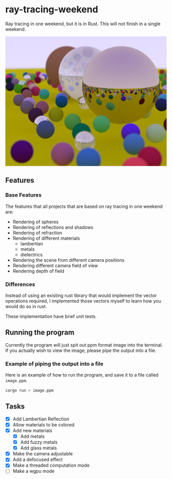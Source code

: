 # ray-tracing-weekend

Ray tracing in one weekend, but it is in Rust. This will not finish in a single weekend.

![Image will many spheres of different materials and sizes scattered on a seemingly flat plane](./image_archive/final_image.jpeg)

## Features

### Base Features

The features that all projects that are based on ray tracing in one weekend are:

- Rendering of spheres
- Rendering of reflections and shadows
- Rendering of refraction
- Rendering of different materials
  - lambertian
  - metals
  - dielectrics
- Rendering the scene from different camera positions
- Rendering different camera field of view
- Rendering depth of field

### Differences

Instead of using an existing rust library that would implement the vector
operations required, I implemented those vectors myself to learn how you
would do so in rust.

These implementation have brief unit tests.

## Running the program

Currently the program will just spit out ppm format image into the terminal. If
you actually wish to view the image, please pipe the output into a file.

### Example of piping the output into a file

Here is an example of how to run the program, and save it to a file called `image.ppm`.

```bash
cargo run > image.ppm
```

## Tasks

- [x] Add Lambertian Reflection
- [x] Allow materials to be colored
- [x] Add new materials
  - [x] Add metals
  - [x] Add fuzzy metals
  - [x] Add glass metals
- [x] Make the camera adjustable
- [x] Add a defocused effect
- [x] Make a threaded computation mode
- [ ] Make a wgpu mode
